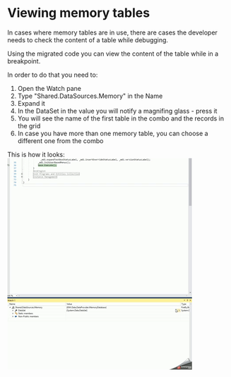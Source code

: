 ﻿# Viewing memory tables

In cases where memory tables are in use, there are cases the developer 
needs to check the content of a table while debugging.  

Using the migrated code you can view the content of the table
while in a breakpoint.

In order to do that you need to:
1. Open the Watch pane
2. Type "Shared.DataSources.Memory" in the Name
3. Expand it 
4. In the DataSet in the value you will notify a magnifing glass - press it
5. You will see the name of the first table in the combo and the records in the grid
6. In case you have more than one memory table, you can choose a different one from the combo

This is how it looks:
![MemoryTables](memorytables.gif "Viewing Memory Tables")

